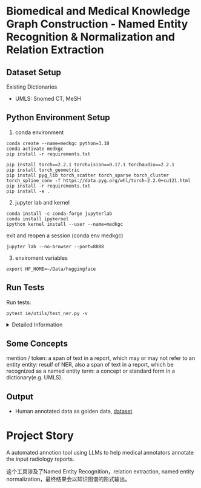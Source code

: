 
# Biomedical and Medical Knowledge Graph Construction - Named Entity Recognition & Normalization and Relation Extraction 

## Dataset Setup

Existing Dictionaries
- UMLS: Snomed CT, MeSH

## Python Environment Setup

1. conda environment
```
conda create --name=medkgc python=3.10
conda activate medkgc
pip install -r requirements.txt
```

```
pip install torch==2.2.1 torchvision==0.17.1 torchaudio==2.2.1
pip install torch_geometric
pip install pyg_lib torch_scatter torch_sparse torch_cluster torch_spline_conv -f https://data.pyg.org/whl/torch-2.2.0+cu121.html
pip install -r requirements.txt
pip install -e .
```

2. jupyter lab and kernel
```
conda install -c conda-forge jupyterlab
conda install ipykernel
ipython kernel install --user --name=medkgc
```

exit and reopen a session (conda env medkgc)

```
jupyter lab --no-browser --port=8888
```

3. enviroment variables
```
export HF_HOME=~/Data/huggingface
```

## Run Tests
Run tests:
```
pytest ie/utils/test_ner.py -v
```
<details>
<summary>Detailed Information</summary>
`-v` - verbose mode, display detailed test output information
</details>




## Some Concepts
mention / token: a span of text in a report, which may or may not refer to an entity
entity: resulf of NER, also a span of text in a report, which be recognized as a named entity
term: a concept or standard form in a dictionary(e.g. UMLS).


## Output
- Human annotated data as golden data, [dataset](nen/humanReview/reviewed.xlsx)

# Project Story
A automated annotion tool using LLMs to help medical annotators annotate the input radiology reports.  

这个工具涉及了Named Entity Recognition，relation extraction, named entity normalization，最终结果会以知识图谱的形式输出。

